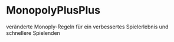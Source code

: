 # MonopolyPlusPlus
veränderte Monoply-Regeln für ein verbessertes Spielerlebnis und schnellere Spielenden
